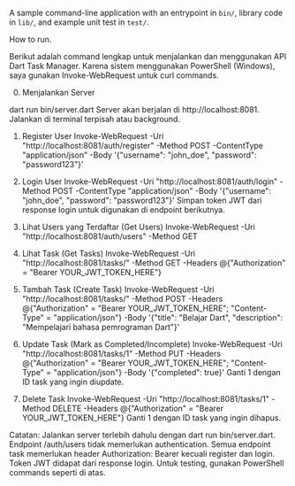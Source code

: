 A sample command-line application with an entrypoint in `bin/`, library code
in `lib/`, and example unit test in `test/`.

How to run.

Berikut adalah command lengkap untuk menjalankan dan menggunakan API Dart Task Manager. Karena sistem menggunakan PowerShell (Windows), saya gunakan Invoke-WebRequest untuk curl commands.

0. Menjalankan Server

dart run bin/server.dart
Server akan berjalan di http://localhost:8081. Jalankan di terminal terpisah atau background.

1. Register User
Invoke-WebRequest -Uri "http://localhost:8081/auth/register" -Method POST -ContentType "application/json" -Body '{"username": "john_doe", "password": "password123"}'

2. Login User
Invoke-WebRequest -Uri "http://localhost:8081/auth/login" -Method POST -ContentType "application/json" -Body '{"username": "john_doe", "password": "password123"}'
Simpan token JWT dari response login untuk digunakan di endpoint berikutnya.

3. Lihat Users yang Terdaftar (Get Users)
Invoke-WebRequest -Uri "http://localhost:8081/auth/users" -Method GET

4. Lihat Task (Get Tasks)
Invoke-WebRequest -Uri "http://localhost:8081/tasks/" -Method GET -Headers @{"Authorization" = "Bearer YOUR_JWT_TOKEN_HERE"}

5. Tambah Task (Create Task)
Invoke-WebRequest -Uri "http://localhost:8081/tasks/" -Method POST -Headers @{"Authorization" = "Bearer YOUR_JWT_TOKEN_HERE"; "Content-Type" = "application/json"} -Body '{"title": "Belajar Dart", "description": "Mempelajari bahasa pemrograman Dart"}'

6. Update Task (Mark as Completed/Incomplete)
Invoke-WebRequest -Uri "http://localhost:8081/tasks/1" -Method PUT -Headers @{"Authorization" = "Bearer YOUR_JWT_TOKEN_HERE"; "Content-Type" = "application/json"} -Body '{"completed": true}'
Ganti 1 dengan ID task yang ingin diupdate.

7. Delete Task
Invoke-WebRequest -Uri "http://localhost:8081/tasks/1" -Method DELETE -Headers @{"Authorization" = "Bearer YOUR_JWT_TOKEN_HERE"}
Ganti 1 dengan ID task yang ingin dihapus.

Catatan:
Jalankan server terlebih dahulu dengan dart run bin/server.dart.
Endpoint /auth/users tidak memerlukan authentication.
Semua endpoint task memerlukan header Authorization: Bearer <token> kecuali register dan login.
Token JWT didapat dari response login.
Untuk testing, gunakan PowerShell commands seperti di atas.

